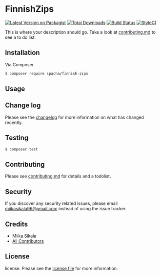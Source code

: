 # FinnishZips

[![Latest Version on Packagist][ico-version]][link-packagist]
[![Total Downloads][ico-downloads]][link-downloads]
[![Build Status][ico-travis]][link-travis]
[![StyleCI][ico-styleci]][link-styleci]

This is where your description should go. Take a look at [contributing.md](contributing.md) to see a to do list.

## Installation

Via Composer

``` bash
$ composer require spacha/finnish-zips
```

## Usage

## Change log

Please see the [changelog](changelog.md) for more information on what has changed recently.

## Testing

``` bash
$ composer test
```

## Contributing

Please see [contributing.md](contributing.md) for details and a todolist.

## Security

If you discover any security related issues, please email miikasikala96@gmail.com instead of using the issue tracker.

## Credits

- [Miika Sikala][link-author]
- [All Contributors][link-contributors]

## License

license. Please see the [license file](license.md) for more information.

[ico-version]: https://img.shields.io/packagist/v/spacha/finnishzips.svg?style=flat-square
[ico-downloads]: https://img.shields.io/packagist/dt/spacha/finnishzips.svg?style=flat-square
[ico-travis]: https://img.shields.io/travis/spacha/finnishzips/master.svg?style=flat-square
[ico-styleci]: https://styleci.io/repos/12345678/shield

[link-packagist]: https://packagist.org/packages/spacha/finnishzips
[link-downloads]: https://packagist.org/packages/spacha/finnishzips
[link-travis]: https://travis-ci.org/spacha/finnishzips
[link-styleci]: https://styleci.io/repos/12345678
[link-author]: https://github.com/spacha
[link-contributors]: ../../contributors
